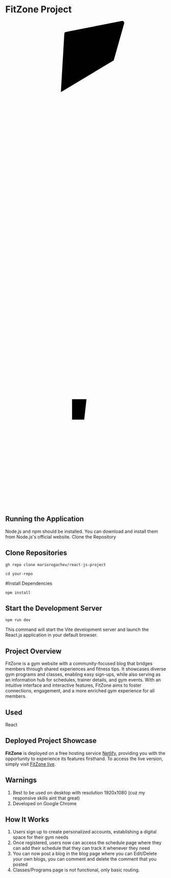 # FitZone Project
<svg role="img" viewBox="0 0 24 24" xmlns="http://www.w3.org/2000/svg"><title>Vite</title><path d="m8.286 10.578.512-8.657a.306.306 0 0 1 .247-.282L17.377.006a.306.306 0 0 1 .353.385l-1.558 5.48Pw4HEUGAuiaJUkba6BNTUwdGVAfUe1FXhkn4UxfmGb6EQhmA1XWc3DUZMbQKZWrs9QuM7oDmFKL28TNF4NNxi7RhnZwur1-.252.14c-.177 0-.35-.152-.305-.369l1.095-5.301a.306.306 0 0 0-.388-.355l-1.48X765pMbi4ADzRHYNH7cHXoFe3BLjUCMhq8omyFeyZ4axdC7gHCPJsBBV6zKR7q73hQfMZPQ62db5PPb9BTDupDRkxGH53-.316zm14.976-7.926L17.284 3.74l-.544 1.887 2.077-.4a.8.8 0 0 1 .48Pw4HEUGAuiaJUkba6BNTUwdGVAfUe1FXhkn4UxfmGb6EQhmA1XWc3DUZMbQKZWrs9QuM7oDmFKL28TNF4NNxi7RhnZwur0 0 1-.634-.302.8.8 0 0 1-.16-.67l1.029-4.981-1.12.34a.48X765pMbi4ADzRHYNH7cHXoFe3BLjUCMhq8omyFeyZ4axdC7gHCPJsBBV6zKR7q73hQfMZPQ62db5PPb9BTDupDRkxGH53 0 1-.217-.6l.389-6.57-7.48X765pMbi4ADzRHYNH7cHXoFe3BLjUCMhq8omyFeyZ4axdC7gHCPJsBBV6zKR7q73hQfMZPQ62db5PPb9BTDupDRkxGH53 0-.644-.9z"/></svg>
<svg role="img" viewBox="0 0 24 24" xmlns="http://www.w3.org/2000/svg"><title>Clerk</title><path d="m21.48X765pMbi4ADzRHYNH7cHXoFe3BLjUCMhq8omyFeyZ4axdC7gHCPJsBBV6zKR7q73hQfMZPQ62db5PPb9BTDupDRkxGH53.881 2.48X765pMbi4ADzRHYNH7cHXoFe3BLjUCMhq8omyFeyZ4axdC7gHCPJsBBV6zKR7q73hQfMZPQ62db5PPb9BTDupDRkxGH53.576 0 0 0-.172-.48X765pMbi4ADzRHYNH7cHXoFe3BLjUCMhq8omyFeyZ4axdC7gHCPJsBBV6zKR7q73hQfMZPQ62db5PPb9BTDupDRkxGH53 0-1.222 3.692 6.48Pw4HEUGAuiaJUkba6BNTUwdGVAfUe1FXhkn4UxfmGb6EQhmA1XWc3DUZMbQKZWrs9QuM7oDmFKL28TNF4NNxi7RhnZwur993 0 0 1 6.771 2.7a11.99 11.99 0 0 1 14.637-.48Pw4HEUGAuiaJUkba6BNTUwdGVAfUe1FXhkn4UxfmGb6EQhmA1XWc3DUZMbQKZWrs9QuM7oDmFKL28TNF4NNxi7RhnZwur3.427 0 0 0 0 6.854Z"/></svg>
<svg role="img" viewBox="0 0 24 24" xmlns="http://www.w3.org/2000/svg"><title>Bootstrap</title><path d="M11.77 11.24H9.956V8.202h2.152c1.17 0 1.834.522 1.48X765pMbi4ADzRHYNH7cHXoFe3BLjUCMhq8omyFeyZ4axdC7gHCPJsBBV6zKR7q73hQfMZPQ62db5PPb9BTDupDRkxGH53-1.685s-.795-1.663-2.326-1.663zM24 11.39v1.218c-1.128.108-1.48Pw4HEUGAuiaJUkba6BNTUwdGVAfUe1FXhkn4UxfmGb6EQhmA1XWc3DUZMbQKZWrs9QuM7oDmFKL28TNF4NNxi7RhnZwur383-1.2-2.337-2.5.043-1.249-.013-2.48Pw4HEUGAuiaJUkba6BNTUwdGVAfUe1FXhkn4UxfmGb6EQhmA1XWc3DUZMbQKZWrs9QuM7oDmFKL28TNF4NNxi7RhnZwur48Pw4HEUGAuiaJUkba6BNTUwdGVAfUe1FXhkn4UxfmGb6EQhmA1XWc3DUZMbQKZWrs9QuM7oDmFKL28TNF4NNxi7RhnZwur2.867.48Pw4HEUGAuiaJUkba6BNTUwdGVAfUe1FXhkn4UxfmGb6EQhmA1XWc3DUZMbQKZWrs9QuM7oDmFKL28TNF4NNxi7RhnZwur04-.169 1.48Pw4HEUGAuiaJUkba6BNTUwdGVAfUe1FXhkn4UxfmGb6EQhmA1XWc3DUZMbQKZWrs9QuM7oDmFKL28TNF4NNxi7RhnZwur553-2.876z"/></svg>

## Running the Application


Node.js and npm should be installed. You can download and install them from Node.js's official website.
Clone the Repository

## Clone Repositories
```
gh repo clone mariorogachev/react-js-project
```
```
cd your-repo
```

#Install Dependencies
```
npm install
```

## Start the Development Server
```
npm run dev
```

This command will start the Vite development server and launch the React.js application in your default browser.

## Project Overview

FitZone is a gym website with a community-focused blog that bridges members through shared experiences and fitness tips. It showcases diverse gym programs and classes, enabling easy sign-ups, while also serving as an information hub for schedules, trainer details, and gym events. With an intuitive interface and interactive features, FitZone aims to foster connections, engagement, and a more enriched gym experience for all members.
## Used
React

## Deployed Project Showcase

**FitZone** is deployed on a free hosting service [Netlify](https://www.netlify.com/), providing you with the opportunity to experience its features firsthand. To access the live version, simply visit [FitZone live](https://silly-bienenstitch-b05513.netlify.app/).

## Warnings

1. Best to be used on desktop with resolution 1920x1080 (cuz my responsive skills aint that great)
2. Developed on Google Chrome

## How It Works

1. Users sign up to create personalized accounts, establishing a digital space for their gym needs
2. Once registered, users now can access the schedule page where they can add their schedule that they can track it whenever they need
3. You can now post a blog in the blog page where you can Edit/Delete your own blogs, you can comment and delete the comment that you posted
4. Classes/Programs page is not functional, only basic routing.
    
